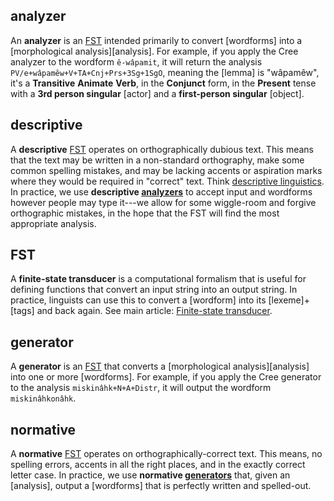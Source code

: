 analyzer
--------

[analyzer]: #analyzer
[analyzers]: #analyzer

An **analyzer** is an [FST] intended primarily to convert
[wordforms] into a [morphological analysis][analysis]. For example,
if you apply the Cree analyzer to the wordform `ê-wâpamit`, it will
return the analysis `PV/e+wâpamêw+V+TA+Cnj+Prs+3Sg+1SgO`, meaning
the [lemma] is "wâpamêw", it\'s a **Transitive** **Animate**
**Verb**, in the **Conjunct** form, in the **Present** tense with
a **3rd person singular** [actor] and a **first-person singular**
[object].

descriptive
-----------

[descriptive]: #descriptive

A **descriptive** [FST] operates on orthographically dubious text.
This means that the text may be written in a non-standard
orthography, make some common spelling mistakes, and may be lacking
accents or aspiration marks where they would be required in
"correct" text. Think [descriptive linguistics](https://en.wikipedia.org/wiki/Linguistic_description).
In practice, we use **descriptive [analyzers]** to accept input and
wordforms however people may type it---we allow for some wiggle-room
and forgive orthographic mistakes, in the hope that the FST will
find the most appropriate analysis.

FST
---

[FST]: #FST

A **finite-state transducer** is a computational formalism that is
useful for defining functions that convert an input string into an
output string. In practice, linguists can use this to convert
a [wordform] into its [lexeme]+[tags] and back again. See main
article: [Finite-state transducer].

generator
---------

[generator]: #generator
[generators]: #generator

A **generator** is an [FST] that converts a
[morphological analysis][analysis] into one or more [wordforms]. For
example, if you apply the Cree generator to the analysis
`miskinâhk+N+A+Distr`, it will output the wordform `miskinâhkonâhk`.

normative
---------

[normative]: #normative

A **normative** [FST] operates on orthographically-correct text.
This means, no spelling errors, accents in all the right places, and
in the exactly correct letter case. In practice, we use **normative
[generators]** that, given an [analysis], output a [wordforms] that
is perfectly written and spelled-out.

<!-- -->

[Finite-state transducer]: ./finite-state-transducer.md
